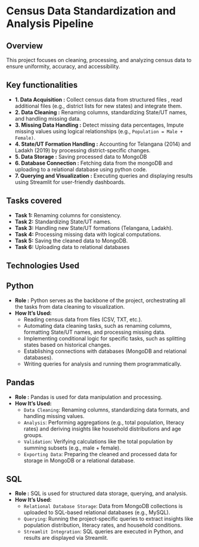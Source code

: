 # Census Data Standardization and Analysis Pipeline

## Overview

This project focuses on cleaning, processing, and analyzing census data to ensure uniformity, accuracy, and accessibility. 

## Key functionalities

* **1. Data Acquisition :** Collect census data from structured files , read additional files (e.g., district lists for new states) and integrate them.
* **2. Data Cleaning :**  Renaming columns, standardizing State/UT names, and handling missing data.
* **3. Missing Data Handling :** Detect missing data percentages, Impute missing values using logical relationships (e.g., `Population = Male + Female)`.
* **4. State/UT Formation Handling :** Accounting for Telangana (2014) and Ladakh (2019) by processing district-specific changes.
* **5. Data Storage :** Saving processed data to MongoDB
* **6. Database Connection :** Fetching data from the mongoDB and uploading to a relational database using python code.
* **7. Querying and Visualization :** Executing queries and displaying results using Streamlit for user-friendly dashboards.
  
## Tasks covered 

* **Task 1:** Renaming columns for consistency.
* **Task 2:** Standardizing State/UT names.
* **Task 3:** Handling new State/UT formations (Telangana, Ladakh).
* **Task 4:** Processing missing data with logical computations.
* **Task 5:** Saving the cleaned data to MongoDB.
* **Task 6:** Uploading data to relational databases

## Technologies Used

## Python

* **Role :**  Python serves as the backbone of the project, orchestrating all the tasks from data cleaning to visualization.
* **How It’s Used:**
  * Reading census data from files (CSV, TXT, etc.).
  * Automating data cleaning tasks, such as renaming columns, formatting State/UT names, and processing missing data.
  * Implementing conditional logic for specific tasks, such as splitting states based on historical changes.
  * Establishing connections with databases (MongoDB and relational databases).
  * Writing queries for analysis and running them programmatically.
 
## Pandas

* **Role :** Pandas is used for data manipulation and processing.
* **How It’s Used:**
  * `Data Cleaning`: Renaming columns, standardizing data formats, and handling missing values.
  * `Analysis`: Performing aggregations (e.g., total population, literacy rates) and deriving insights like household distributions and age groups.
  * `Validation`: Verifying calculations like the total population by summing subsets (e.g., male + female).
  * `Exporting Data`: Preparing the cleaned and processed data for storage in MongoDB or a relational database.

## SQL

* **Role :** SQL is used for structured data storage, querying, and analysis.
* **How It’s Used:**
  * `Relational Database Storage`: Data from MongoDB collections is uploaded to SQL-based relational databases (e.g., MySQL).
  * `Querying`: Running the project-specific queries to extract insights like population distribution, literacy rates, and household conditions.
  * `Streamlit Integration`: SQL queries are executed in Python, and results are displayed via Streamlit.






